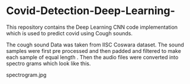 # Covid-Detection-Deep-Learning-
This repository contains the Deep Learning CNN code implementation which is used to predict covid using Cough sounds.

The cough sound Data was taken from IISC Coswara dataset.
The sound samples were first pre processed and then padded and filtered to make each sample of equal length .
Then the audio files were converted into spectro grams which look like this. 

spectrogram.jpg
